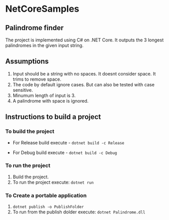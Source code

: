 # NetCoreSamples
## Palindrome finder ##

The project is implemented using C# on .NET Core.
It outputs the 3 longest palindromes in the given input string.

## Assumptions ##

1. Input should be a string with no spaces. It doesnt consider space. It trims to remove space.
2. The code by default ignore cases. But can also be tested with case sensitive.
3. Minumum length of input is 3.
4. A palindrome with space is ignored.

## Instructions to build a project ##
### To build the project ###

- For Release build execute - 
  `dotnet build -c Release`

- For Debug build execute -
  `dotnet build -c Debug`

### To run the project ###
1. Build the project.
2. To run the project execute:
   `dotnet run`

### To Create a portable application ###
1. `dotnet publish -o PublishFolder`
2. To run from the publish dolder execute:
   `dotnet Palindrome.dll`
